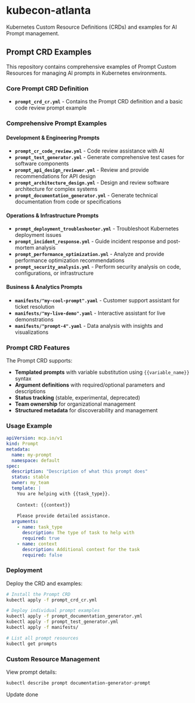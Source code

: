 # kubecon-atlanta

Kubernetes Custom Resource Definitions (CRDs) and examples for AI Prompt management.

## Prompt CRD Examples

This repository contains comprehensive examples of Prompt Custom Resources for managing AI prompts in Kubernetes environments.

### Core Prompt CRD Definition

- **`prompt_crd_cr.yml`** - Contains the Prompt CRD definition and a basic code review prompt example

### Comprehensive Prompt Examples

#### Development & Engineering Prompts
- **`prompt_cr_code_review.yml`** - Code review assistance with AI
- **`prompt_test_generator.yml`** - Generate comprehensive test cases for software components
- **`prompt_api_design_reviewer.yml`** - Review and provide recommendations for API design
- **`prompt_architecture_design.yml`** - Design and review software architecture for complex systems
- **`prompt_documentation_generator.yml`** - Generate technical documentation from code or specifications

#### Operations & Infrastructure Prompts  
- **`prompt_deployment_troubleshooter.yml`** - Troubleshoot Kubernetes deployment issues
- **`prompt_incident_response.yml`** - Guide incident response and post-mortem analysis
- **`prompt_performance_optimization.yml`** - Analyze and provide performance optimization recommendations
- **`prompt_security_analysis.yml`** - Perform security analysis on code, configurations, or infrastructure

#### Business & Analytics Prompts
- **`manifests/"my-cool-prompt".yaml`** - Customer support assistant for ticket resolution
- **`manifests/"my-live-demo".yaml`** - Interactive assistant for live demonstrations
- **`manifests/"prompt-4".yaml`** - Data analysis with insights and visualizations

### Prompt CRD Features

The Prompt CRD supports:

- **Templated prompts** with variable substitution using `{{variable_name}}` syntax
- **Argument definitions** with required/optional parameters and descriptions
- **Status tracking** (stable, experimental, deprecated)
- **Team ownership** for organizational management
- **Structured metadata** for discoverability and management

### Usage Example

```yaml
apiVersion: mcp.io/v1
kind: Prompt
metadata:
  name: my-prompt
  namespace: default
spec:
  description: "Description of what this prompt does"
  status: stable
  owner: my_team
  template: |
    You are helping with {{task_type}}.
    
    Context: {{context}}
    
    Please provide detailed assistance.
  arguments:
    - name: task_type
      description: The type of task to help with
      required: true
    - name: context
      description: Additional context for the task
      required: false
```

### Deployment

Deploy the CRD and examples:

```bash
# Install the Prompt CRD
kubectl apply -f prompt_crd_cr.yml

# Deploy individual prompt examples
kubectl apply -f prompt_documentation_generator.yml
kubectl apply -f prompt_test_generator.yml
kubectl apply -f manifests/

# List all prompt resources
kubectl get prompts
```

### Custom Resource Management

View prompt details:
```bash
kubectl describe prompt documentation-generator-prompt
```

Update done 
